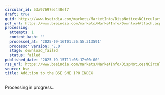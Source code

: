 ```yaml
---
circular_id: 53a97697e3440ef7
draft: true
guid: https://www.bseindia.com/markets/MarketInfo/DispNoticesNCirculars.aspx?Noticeid={35F89076-5F2A-428F-8F9B-245515B13D10}&noticeno=20250915-23&dt=09/15/2025&icount=23&totcount=81&flag=0
pdf_url: https://www.bseindia.com/markets/MarketInfo/DownloadAttach.aspx?id=20250915-23&attachedId=
processing:
  attempts: 1
  content_hash: ''
  processed_at: '2025-09-16T01:36:55.313591'
  processor_version: '2.0'
  stage: download_failed
  status: failed
published_date: '2025-09-15T11:05:17+00:00'
rss_url: https://www.bseindia.com/markets/MarketInfo/DispNoticesNCirculars.aspx?Noticeid={35F89076-5F2A-428F-8F9B-245515B13D10}&noticeno=20250915-23&dt=09/15/2025&icount=23&totcount=81&flag=0
source: bse
title: Addition to the BSE SME IPO INDEX
---
```


Processing in progress...